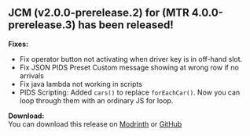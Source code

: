 ## JCM (v2.0.0-prerelease.2) for (MTR 4.0.0-prerelease.3) has been released!

**Fixes:**
- Fix operator button not activating when driver key is in off-hand slot.
- Fix JSON PIDS Preset Custom message showing at wrong row if no arrivals
- Fix java lambda not working in scripts
- PIDS Scripting: Added `cars()` to replace `forEachCar()`. Now you can loop through them with an ordinary JS for loop.

**Download:**  
You can download this release on [Modrinth](https://modrinth.com/mod/jcm) or [GitHub](https://github.com/DistrictOfJoban/Joban-Client-Mod/releases)
